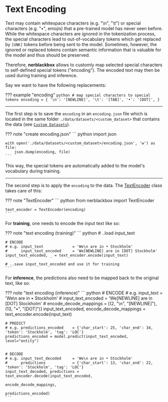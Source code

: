 # Text Encoding

Text may contain whitespace characters (e.g. "\n", "\t") or special characters (e.g. "•", emojis) that a pre-trained model has never seen before. 
While the whitespace characters are ignored in the tokenization process, the special characters lead to out-of-vocabulary tokens which get replaced by 
``[UNK]`` tokens before being sent to the model. 
Sometimes, however, the ignored or replaced tokens contain semantic information 
that is valuable for the model and thus should be preserved.

Therefore, **nerblackbox** allows to customly map selected special characters to self-defined special tokens ("encoding"). 
The encoded text may then be used during training and inference.

Say we want to have the following replacements:

??? example "encoding"
    ``` python
    # map special characters to special tokens
    encoding = {
        '\n': '[NEWLINE]',
        '\t': '[TAB]',
        '•': '[DOT]',
    }
    ```

--------
The first step is to save the `encoding` in an `encoding.json` file
which is located in the same folder ``./data/datasets/<custom_dataset>`` that contains the data 
(see [`Custom Datasets`](../../usage/datasets_and_models/#custom-datasets)).

??? note "create encoding.json"
    ``` python
    import json

    with open('./data/datasets/<custom_dataset>/encoding.json', 'w') as file:
        json.dump(encoding, file)
    ```

This way, the special tokens are automatically added to the model's vocabulary during training.


--------
The second step is to apply the `encoding` to the data. 
The [TextEncoder](../../python_api/text_encoder) class 
takes care of this:

??? note "TextEncoder"
    ``` python
    from nerblackbox import TextEncoder

    text_encoder = TextEncoder(encoding)
    ```

For **training**, one needs to encode the input text like so:

??? note "text encoding (training)"
    ``` python
    # ..load input_text 

    # ENCODE
    # e.g. input_text             = 'We\n are in • Stockholm' 
    #      input_text_encoded     = 'We[NEWLINE] are in [DOT] Stockholm'
    input_text_encoded, _ = text_encoder.encode(input_text)  

    # ..save input_text_encoded and use it for training
    ```

For **inference**, the predictions also need to be mapped back to the original text, like so:

??? note "text encoding (inference)"
    ``` python
    # ENCODE
    # e.g. input_text             = 'We\n are in • Stockholm'
    #      input_text_encoded     = 'We[NEWLINE] are in [DOT] Stockholm'
    #      encode_decode_mappings = [(2, "\n", "[NEWLINE]"), (13, "•", "[DOT]")]
    input_text_encoded, encode_decode_mappings = text_encoder.encode(input_text)


    # PREDICT
    # e.g. predictions_encoded    = {'char_start': 25, 'char_end': 34, 'token': 'Stockholm', 'tag': 'LOC'}
    predictions_encoded = model.predict(input_text_encoded, level="entity")


    # DECODE
    # e.g. input_text_decoded     = 'We\n are in • Stockholm' 
    #      predictions            = {'char_start': 13, 'char_end': 22, 'token': 'Stockholm', 'tag': 'LOC'}
    input_text_decoded, predictions = text_encoder.decode(input_text_encoded,
                                                          encode_decode_mappings,
                                                          predictions_encoded)
    ```
